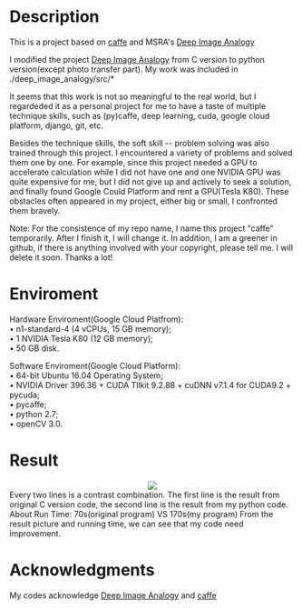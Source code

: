# Description

This is a project based on [caffe](http://caffe.berkeleyvision.org) and MSRA's [Deep Image Analogy](https://github.com/msracver/Deep-Image-Analogy/tree/linux)

I modified the project [Deep Image Analogy](https://github.com/msracver/Deep-Image-Analogy/tree/linux) from C version to python version(except photo transfer part). My work was included in ./deep_image_analogy/src/*

It seems that this work is not so meaningful to the real world, but I regardeded it as a personal project for me to have a taste of multiple technique skills, such as (py)caffe, deep learning, cuda, google cloud platform, django, git, etc.

Besides the technique skills, the soft skill -- problem solving was also trained through this project. I encountered a variety of problems and solved them one by one. For example, since this project needed a GPU to accelerate calculation while I did not have one and one NVIDIA GPU was quite expensive for me, but I did not give up and actively to seek a solution, and finally found Google Could Platform and rent a GPU(Tesla K80). These obstacles often appeared in my project, either big or small, I confronted them bravely.

Note: For the consistence of my repo name, I name this project "caffe" temporarily. After I finish it, I will change it.
In addition, I am a greener in github, if there is anything involved with your copyright, please tell me. I will delete it soon.
Thanks a lot!

# Enviroment
Hardware Enviroment(Google Cloud Platfrom):  
• n1-standard-4 (4 vCPUs, 15 GB memory);  
• 1 NVIDIA Tesla K80 (12 GB memory);  
• 50 GB disk.  

Software Enviroment(Google Cloud Platform):  
• 64-bit Ubuntu 16.04 Operating System;  
• NVIDIA Driver 396.36 + CUDA Tllkit 9.2.88 + cuDNN v7.1.4 for CUDA9.2 + pycuda;  
• pycaffe;  
• python 2.7;  
• openCV 3.0.

# Result
<div align=center><img src="https://github.com/yunyunhello/caffe/blob/master/deep_image_analogy/example/result.png"/></div>
Every two lines is a contrast combination. The first line is the result from original C version code, the second line is the result from my python code.     
About Run Time: 70s(original program) VS 170s(my program)  
From the result picture and running time, we can see that my code need improvement. 

# Acknowledgments
My codes acknowledge [Deep Image Analogy](https://github.com/msracver/Deep-Image-Analogy/tree/linux) and [caffe](http://caffe.berkeleyvision.org)


